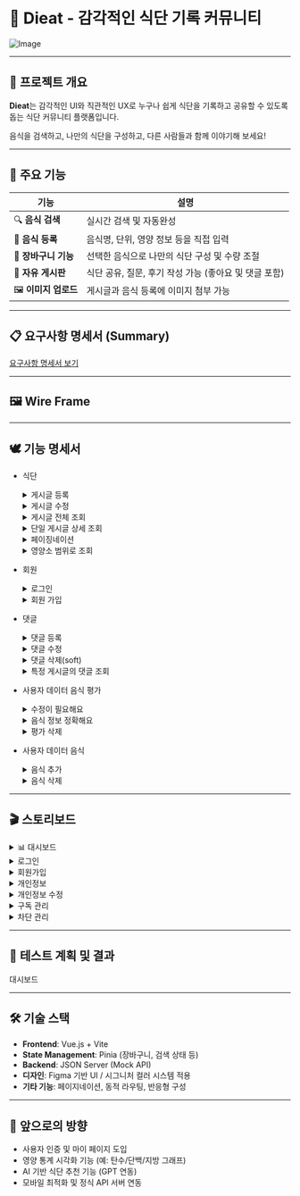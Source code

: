 # 🥗 Dieat - 감각적인 식단 기록 커뮤니티
![Image](https://github.com/user-attachments/assets/f8d72c2d-e838-4b23-af4c-97b690810297)

---

## 🎯 프로젝트 개요

**Dieat**는 감각적인 UI와 직관적인 UX로 누구나 쉽게 식단을 기록하고 공유할 수 있도록 돕는 식단 커뮤니티 플랫폼입니다.

음식을 검색하고, 나만의 식단을 구성하고, 다른 사람들과 함께 이야기해 보세요!

---

## 🍊 주요 기능

| 기능 | 설명 |
|------|------|
| 🔍 **음식 검색** | 실시간 검색 및 자동완성 |
| 🧾 **음식 등록** | 음식명, 단위, 영양 정보 등을 직접 입력 |
| 🛒 **장바구니 기능** | 선택한 음식으로 나만의 식단 구성 및 수량 조절 |
| 💬 **자유 게시판** | 식단 공유, 질문, 후기 작성 가능 (좋아요 및 댓글 포함) |
| 🖼️ **이미지 업로드** | 게시글과 음식 등록에 이미지 첨부 가능 |

---

## 📋 요구사항 명세서 (Summary)

[요구사항 명세서 보기](https://github.com/user-attachments/assets/3d6159ec-6847-449e-b710-921f7bd6073d)

---

## 🖼️ Wire Frame

---

## 🕊️ 기능 명세서
- 식단
  <details>
    <summary>게시글 등록</summary>
    <img src="https://github.com/user-attachments/assets/8f4e9263-5951-40ec-862f-4bb1750c6e76">
  </details>

  <details>
    <summary>게시글 수정</summary>
    <img src="https://github.com/user-attachments/assets/d4c42cc2-e7e2-4f88-8fb7-738f77951ad4">
  </details>

  <details>
    <summary>게시글 전체 조회</summary>
    <img src="https://github.com/user-attachments/assets/8d8fa8a5-7681-4a41-8ee7-f4818a70f15f">
  </details>

  <details>
    <summary>단일 게시글 상세 조회</summary>
    <img src="https://github.com/user-attachments/assets/49848e3b-e0b8-4be4-a1f4-3a392cb5c002">
  </details>

  <details>
    <summary>페이징네이션</summary>
    <img src="https://github.com/user-attachments/assets/e845a1de-0d0e-4353-80f5-7673d5fb455c">
  </details>
  
  <details>
    <summary>영양소 범위로 조회</summary>
    <img src="https://github.com/user-attachments/assets/771769b6-f567-49cc-a286-0bdca76fdc19">
  </details>

- 회원
  <details>
    <summary>로그인</summary>
    <img src="https://github.com/user-attachments/assets/b4d2a3f2-a2b7-4038-840e-072432740d9a">
  </details>
  
  <details>
    <summary>회원 가입</summary>
    <img src="https://github.com/user-attachments/assets/031c2679-f316-489b-9288-dbb035cb0d6b">
  </details>

- 댓글
  <details>
    <summary>댓글 등록</summary>
    <img src="https://github.com/user-attachments/assets/8f6aa988-b7a5-4d45-80e8-82ae792ba337">
  </details>
  
  <details>
    <summary>댓글 수정</summary>
    <img src="https://github.com/user-attachments/assets/2ea6adfb-87d4-4f5e-9077-2336b43bf299">
  </details>
  
  <details>
    <summary>댓글 삭제(soft)</summary>
    <img src="https://github.com/user-attachments/assets/d70a7fe0-4685-46e3-ae65-f6fc32ae31a7">
  </details>
  
  <details>
    <summary>특정 게시글의 댓글 조회</summary>
    <img src="https://github.com/user-attachments/assets/a1c8c9da-7067-41b7-b625-42fc67f0642d">
  </details>

- 사용자 데이터 음식 평가
  <details>
    <summary>수정이 필요해요</summary>
    <img src="https://github.com/user-attachments/assets/6d3627fd-6db2-401c-a93d-a621896e3d87">
  </details>
  
  <details>
    <summary>음식 정보 정확해요</summary>
    <img src="https://github.com/user-attachments/assets/824a8de7-803c-4a79-a646-f1984b5b6b76">
  </details>
  
  <details>
    <summary>평가 삭제</summary>
    <img src="https://github.com/user-attachments/assets/92918f28-73e3-4aa2-bb05-66607035f009">
  </details>

- 사용자 데이터 음식
  <details>
    <summary>음식 추가</summary>
    <img src="https://github.com/user-attachments/assets/8bc895b5-f891-4eb7-8c50-a813e3cb8de9">
  </details>
  
  <details>
    <summary>음식 삭제</summary>
    <img src="https://github.com/user-attachments/assets/7ab950bd-56ab-47d0-90b4-8bd1209afdac">
  </details>

---

## 🎬 스토리보드

<details>
<summary>📊 대시보드</summary>

![image](https://github.com/user-attachments/assets/03f0f1ed-09a9-482d-8a46-b4705d717627)

</details>
<details>
<summary>로그인</summary>
  
  ![image](https://github.com/user-attachments/assets/b53e7db8-fe45-42c2-970a-5e0e9b99b22a)
</details>

<details>
<summary>회원가입</summary>
  
  ![image](https://github.com/user-attachments/assets/5f8e6dcb-5a55-4ab9-b2a5-6026d107972e)
</details>

<details>
  <summary>개인정보</summary>
  
  ![Image](https://github.com/user-attachments/assets/15e234d5-cad8-457e-bba3-d2e9d510ff3c)
</details>

<details>
  <summary>개인정보 수정</summary>
  
  ![image](https://github.com/user-attachments/assets/80805a29-8ee9-4bdb-a716-ca3ea1ab855e)
</details>

<details>
  <summary>구독 관리</summary>
  
  ![Image](https://github.com/user-attachments/assets/af132697-4ddd-4361-90db-87c3da3684c1)
</details>

<details>
  <summary>차단 관리</summary>
  
  ![Image](https://github.com/user-attachments/assets/cbea51f0-db97-457c-a2ec-0e744f069557)
</details>



---

## 🧪 테스트 계획 및 결과

대시보드

---

## 🛠️ 기술 스택

- **Frontend**: Vue.js + Vite
- **State Management**: Pinia (장바구니, 검색 상태 등)
- **Backend**: JSON Server (Mock API)
- **디자인**: Figma 기반 UI / 시그니처 컬러 시스템 적용
- **기타 기능**: 페이지네이션, 동적 라우팅, 반응형 구성


---

## 🚀 앞으로의 방향

- 사용자 인증 및 마이 페이지 도입
- 영양 통계 시각화 기능 (예: 탄수/단백/지방 그래프)
- AI 기반 식단 추천 기능 (GPT 연동)
- 모바일 최적화 및 정식 API 서버 연동


